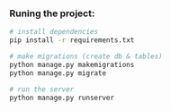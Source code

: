 ### Runing the project:

```bash
# install dependencies
pip install -r requirements.txt

# make migrations (create db & tables)
python manage.py makemigrations
python manage.py migrate

# run the server
python manage.py runserver
```
